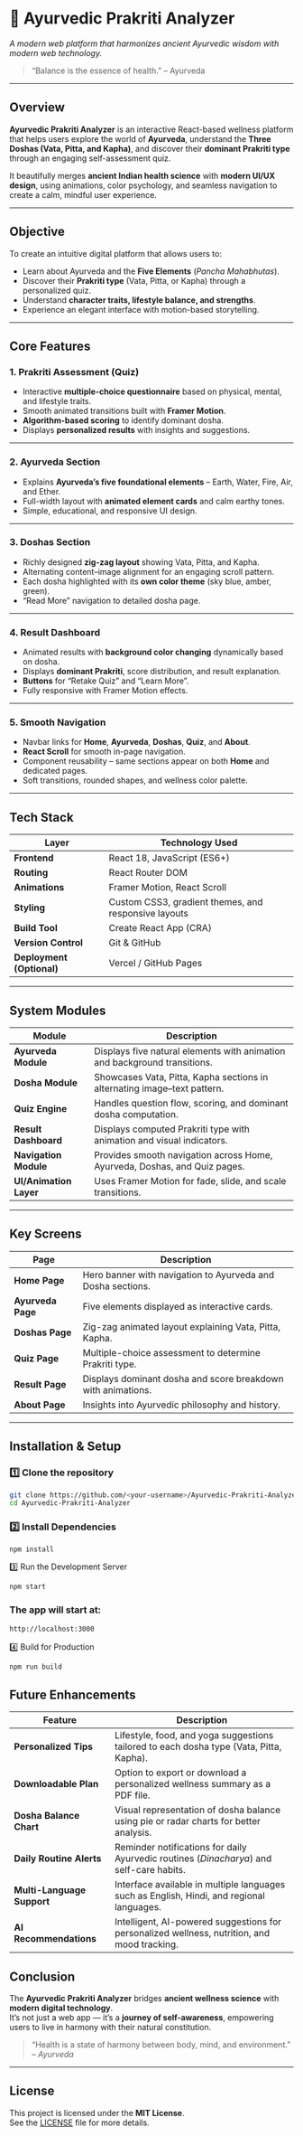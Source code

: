 # 🌿 Ayurvedic Prakriti Analyzer

*A modern web platform that harmonizes ancient Ayurvedic wisdom with modern web technology.*

> “Balance is the essence of health.” – Ayurveda  

---

## Overview

**Ayurvedic Prakriti Analyzer** is an interactive React-based wellness platform that helps users explore the world of **Ayurveda**, understand the **Three Doshas (Vata, Pitta, and Kapha)**, and discover their **dominant Prakriti type** through an engaging self-assessment quiz.

It beautifully merges **ancient Indian health science** with **modern UI/UX design**, using animations, color psychology, and seamless navigation to create a calm, mindful user experience.

---

## Objective

To create an intuitive digital platform that allows users to:

- Learn about Ayurveda and the **Five Elements** (*Pancha Mahabhutas*).  
- Discover their **Prakriti type** (Vata, Pitta, or Kapha) through a personalized quiz.  
- Understand **character traits, lifestyle balance, and strengths**.  
- Experience an elegant interface with motion-based storytelling.

---

## Core Features

### 1. Prakriti Assessment (Quiz)
- Interactive **multiple-choice questionnaire** based on physical, mental, and lifestyle traits.  
- Smooth animated transitions built with **Framer Motion**.  
- **Algorithm-based scoring** to identify dominant dosha.  
- Displays **personalized results** with insights and suggestions.  

---

### 2. Ayurveda Section
- Explains **Ayurveda’s five foundational elements** – Earth, Water, Fire, Air, and Ether.  
- Full-width layout with **animated element cards** and calm earthy tones.  
- Simple, educational, and responsive UI design.

---

### 3. Doshas Section
- Richly designed **zig-zag layout** showing Vata, Pitta, and Kapha.  
- Alternating content–image alignment for an engaging scroll pattern.  
- Each dosha highlighted with its **own color theme** (sky blue, amber, green).  
- “Read More” navigation to detailed dosha page.

---

### 4. Result Dashboard
- Animated results with **background color changing** dynamically based on dosha.  
- Displays **dominant Prakriti**, score distribution, and result explanation.  
- **Buttons** for “Retake Quiz” and “Learn More”.  
- Fully responsive with Framer Motion effects.

---

### 5. Smooth Navigation
- Navbar links for **Home**, **Ayurveda**, **Doshas**, **Quiz**, and **About**.  
- **React Scroll** for smooth in-page navigation.  
- Component reusability – same sections appear on both **Home** and dedicated pages.  
- Soft transitions, rounded shapes, and wellness color palette.

---

## Tech Stack

| **Layer** | **Technology Used** |
|------------|----------------------|
| **Frontend** | React 18, JavaScript (ES6+) |
| **Routing** | React Router DOM |
| **Animations** | Framer Motion, React Scroll |
| **Styling** | Custom CSS3, gradient themes, and responsive layouts |
| **Build Tool** | Create React App (CRA) |
| **Version Control** | Git & GitHub |
| **Deployment (Optional)** | Vercel / GitHub Pages |

---

## System Modules

| **Module** | **Description** |
|-------------|-----------------|
| **Ayurveda Module** | Displays five natural elements with animation and background transitions. |
| **Dosha Module** | Showcases Vata, Pitta, Kapha sections in alternating image–text pattern. |
| **Quiz Engine** | Handles question flow, scoring, and dominant dosha computation. |
| **Result Dashboard** | Displays computed Prakriti type with animation and visual indicators. |
| **Navigation Module** | Provides smooth navigation across Home, Ayurveda, Doshas, and Quiz pages. |
| **UI/Animation Layer** | Uses Framer Motion for fade, slide, and scale transitions. |

---

## Key Screens

| **Page** | **Description** |
|-----------|----------------|
| **Home Page** | Hero banner with navigation to Ayurveda and Dosha sections. |
| **Ayurveda Page** | Five elements displayed as interactive cards. |
| **Doshas Page** | Zig-zag animated layout explaining Vata, Pitta, Kapha. |
| **Quiz Page** | Multiple-choice assessment to determine Prakriti type. |
| **Result Page** | Displays dominant dosha and score breakdown with animations. |
| **About Page** | Insights into Ayurvedic philosophy and history. |

---

## Installation & Setup

### 1️⃣ Clone the repository  
```bash
git clone https://github.com/<your-username>/Ayurvedic-Prakriti-Analyzer.git
cd Ayurvedic-Prakriti-Analyzer
```
### 2️⃣ Install Dependencies
```bash
npm install
```
3️⃣ Run the Development Server
```bash
npm start
```
### The app will start at:
```bash
http://localhost:3000
```

4️⃣ Build for Production
```bash
npm run build
```


## Future Enhancements

| **Feature** | **Description** |
|--------------|-----------------|
| **Personalized Tips** | Lifestyle, food, and yoga suggestions tailored to each dosha type (Vata, Pitta, Kapha). |
| **Downloadable Plan** | Option to export or download a personalized wellness summary as a PDF file. |
| **Dosha Balance Chart** | Visual representation of dosha balance using pie or radar charts for better analysis. |
| **Daily Routine Alerts** | Reminder notifications for daily Ayurvedic routines (*Dinacharya*) and self-care habits. |
| **Multi-Language Support** | Interface available in multiple languages such as English, Hindi, and regional languages. |
| **AI Recommendations** | Intelligent, AI-powered suggestions for personalized wellness, nutrition, and mood tracking. |

## Conclusion

The **Ayurvedic Prakriti Analyzer** bridges **ancient wellness science** with **modern digital technology**.  
It’s not just a web app — it’s a **journey of self-awareness**, empowering users to live in harmony with their natural constitution.

> “Health is a state of harmony between body, mind, and environment.” – *Ayurveda*

---

## License

This project is licensed under the **MIT License**.  
See the [LICENSE](LICENSE) file for more details.
